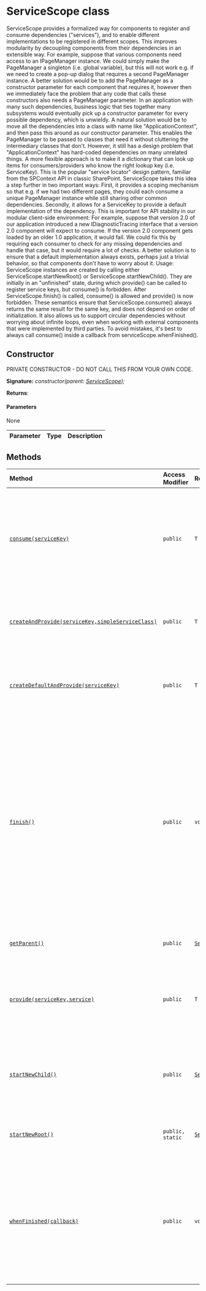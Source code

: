 # ServiceScope class





ServiceScope provides a formalized way for components to register and consume dependencies ("services"), and to enable different implementations to be registered in different scopes. This improves modularity by decoupling components from their dependencies in an extensible way. For example, suppose that various components need access to an IPageManager instance. We could simply make the PageManager a singleton (i.e. global variable), but this will not work e.g. if we need to create a pop-up dialog that requires a second PageManager instance. A better solution would be to add the PageManager as a constructor parameter for each component that requires it, however then we immediately face the problem that any code that calls these constructors also needs a PageManager parameter. In an application with many such dependencies, business logic that ties together many subsystems would eventually pick up a constructor parameter for every possible dependency, which is unwieldy. A natural solution would be to move all the dependencies into a class with name like "ApplicationContext", and then pass this around as our constructor parameter. This enables the PageManager to be passed to classes that need it without cluttering the intermediary classes that don't. However, it still has a design problem that "ApplicationContext" has hard-coded dependencies on many unrelated things. A more flexible approach is to make it a dictionary that can look up items for consumers/providers who know the right lookup key (i.e. ServiceKey). This is the popular "service locator" design pattern, familiar from the SPContext API in classic SharePoint. ServiceScope takes this idea a step further in two important ways: First, it provides a scoping mechanism so that e.g. if we had two different pages, they could each consume a unique PageManager instance while still sharing other common dependencies. Secondly, it allows for a ServiceKey to provide a default implementation of the dependency. This is important for API stability in our modular client-side environment: For example, suppose that version 2.0 of our application introduced a new IDiagnosticTracing interface that a version 2.0 component will expect to consume. If the version 2.0 component gets loaded by an older 1.0 application, it would fail. We could fix this by requiring each consumer to check for any missing dependencies and handle that case, but it would require a lot of checks. A better solution is to ensure that a default implementation always exists, perhaps just a trivial behavior, so that components don't have to worry about it. Usage: ServiceScope instances are created by calling either ServiceScope.startNewRoot() or ServiceScope.startNewChild(). They are initially in an "unfinished" state, during which provide() can be called to register service keys, but consume() is forbidden. After ServiceScope.finish() is called, consume() is allowed and provide() is now forbidden. These semantics ensure that ServiceScope.consume() always returns the same result for the same key, and does not depend on order of initialization. It also allows us to support circular dependencies without worrying about infinite loops, even when working with external components that were implemented by third parties. To avoid mistakes, it's best to always call consume() inside a callback from serviceScope.whenFinished().


## Constructor
PRIVATE CONSTRUCTOR - DO NOT CALL THIS FROM YOUR OWN CODE.

**Signature:** _constructor(parent: [ServiceScope](../sp-core-library/servicescope.md));_

**Returns**: 



#### Parameters
None

| Parameter	   | Type    | Description |
|:-------------|:---------------|:------------|





## Methods

| Method	   | Access Modifier | Returns	| Description|
|:-------------|:----|:-------|:-----------|
|[`consume(serviceKey)`](consume-s5d49.md)     | `public` | `T` | Components should call this function to "consume" a dependency, i.e. look up the serviceKey and return the registered service instance. If the instance cannot be found, then a default instance will be autocreated and registered with the root ServiceScope. |
|[`createAndProvide(serviceKey,simpleServiceClass)`](createandprovide-p9yy9.md)     | `public` | `T` | This is a shorthand function that its equivalent to constructing a new instance of the simpleServiceClass, then registering it by calling ServiceScope.provide(). |
|[`createDefaultAndProvide(serviceKey)`](createdefaultandprovide-d0ng9.md)     | `public` | `T` | This is a shorthand function that constructs the default implementation of the specified serviceKey, and then registers it by calling ServiceScope.provide(). |
|[`finish()`](finish-wwno9.md)     | `public` | `void` | When a ServiceScope is first started, it is in an "unfinished" state where provide() is allowed but consume() is not allowed. After calling finish(), then consume() is allowed but provide() is not allowed. This formalism completely eliminates a number of tricky bugs such as: Scope2 is a child of Scope1, and Scope1 provides instance A1 of interface A; if someone consumes A1 from Scope2 (via inheritance) before Scope2.provide() is called with A2, then a subsequent call to Scope2.consume() might return a different result than the previous call, which would be very confusing for developers. |
|[`getParent()`](getparent-xemy9.md)     | `public` | [`ServiceScope`](../sp-core-library/servicescope.md) | Returns the parent of the current ServiceScope, or undefined if this is a root scope. |
|[`provide(serviceKey,service)`](provide-m7cs9.md)     | `public` | `T` | ServiceScope.provide() is used to register an implemententation of the given serviceKey for the current scope. It may only be used when the ServiceScope is in an "unfinished" state, i.e. before finish() has been called. |
|[`startNewChild()`](startnewchild-yzvu9.md)     | `public` | [`ServiceScope`](../sp-core-library/servicescope.md) | Constructs a new ServiceScope that is a child of the current scope. For any keys that are not explicitly provided by the child scope, the parent hierarchy will be consulted. |
|[`startNewRoot()`](startnewroot-tx989.md)     | `public, static` | [`ServiceScope`](../sp-core-library/servicescope.md) | Create a new root-level ServiceScope. Only root-level scopes have the ability to autocreate default implementations of ServiceKeys. |
|[`whenFinished(callback)`](whenfinished-pzle9.md)     | `public` | `void` | It is an error to call ServiceScope.consume() before finish() has been called. The most reliable way to protect your component against this error is to perform the consume() calls inside a whenFinished() callback. If the service scope is already finished, then the callback will be executed immediately; otherwise, it will be executed later when the scope is finished. |




